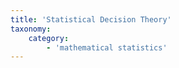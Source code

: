 ```yaml
---
title: 'Statistical Decision Theory'
taxonomy:
    category:
        - 'mathematical statistics'
---
```


